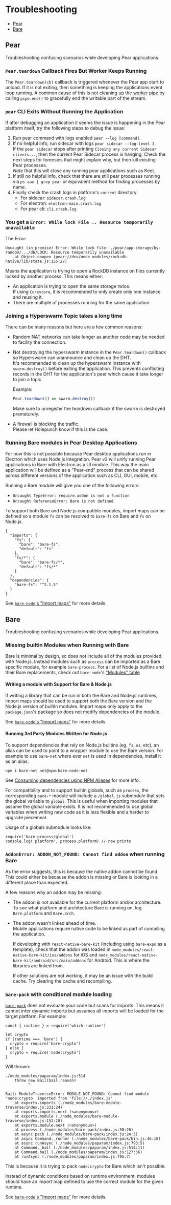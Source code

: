 # Troubleshooting

* [Pear](#pear)
* [Bare](#bare)

## Pear <a name="pear"></a>

Troubleshooting confusing scenarios while developing Pear applications.

### `Pear.teardown` Callback Fires But Worker Keeps Running

The `Pear.teardown(cb)` callback is triggered whenever the Pear app start to unload. If it is not exiting, then something is keeping the applications event loop running. A common cause of this is not cleaning up the [worker pipe](./api.md#const-pipe-pear.worker.pipe) by calling `pipe.end()` to gracefully end the writable part of the stream.

### `pear` CLI Exits Without Running the Application

If after debugging an application it seems the issue is happening in the Pear platform itself, try the following steps to debug the issue:

1. Run pear command with logs enabled `pear --log [command]`.
2. If no helpful info, run sidecar with logs `pear sidecar --log-level 3`.  
   If the `pear sidecar` stops after printing `Closing any current Sidecar clients...`, then the current Pear Sidecar process is hanging. Check the next steps for forensics that might explain why, but then kill existing Pear processes.  
   _Note_ that this will close any running pear applications such as Keet.
3. If still no helpful info, check that there are still pear processes running via `ps aux | grep pear` or equivalent method for finding processes by name.
4. Finally check the crash logs in platform's `current` directory.
   - For sidecar: `sidecar.crash.log`
   - For electron: `electron-main.crash.log`
   - For pear cli: `cli.crash.log`

### You get a `Error: While lock File .. Resource temporarily unavailable`

The Error:
```
Uncaught (in promise) Error: While lock file: ./pear/app-storage/by-random/.../db/LOCK: Resource temporarily unavailable
    at Object.onopen (pear://dev/node_modules/rocksdb-native/lib/state.js:155:27)
```

Means the application is trying to open a RockDB instance on files currently
locked by another process. This means either:

- An application is trying to open the same storage twice.  
  If using `Corestore`, it is recommended to only create only one instance and
  reusing it.
- There are multiple of processes running for the same application.

### Joining a Hyperswarm Topic takes a long time

There can be many reasons but here are a few common reasons:

- Random NAT networks can take longer as another node may be needed to facility the connection.
- Not destroying the hyperswarm instance in the `Pear.teardown()` callback so
  Hyperswarm can unannounce and clean up the DHT.  
  It's recommended to clean up the hyperswarm instance with `swarm.destroy()` before exiting the application. This prevents conflicting records in the DHT for the application's peer which cause it take longer to join a topic.  

  Example:
  ```js
  Pear.teardown(() => swarm.destroy())
  ```

  Make sure to unregister the teardown callback if the swarm is destroyed
  prematurely.

- A firewall is blocking the traffic.  
  Please let Holepunch know if this is the case.

### Running Bare modules in Pear Desktop Applications

For now this is not possible because Pear desktop applications run in Electron which uses Node.js integration. Pear v2 will unify running Pear applications in Bare with Electron as a UI module. This way the main application will be defined as a "Pear-end" process that can be shared across different versions of the application such as CLI, GUI, mobile, etc.

Running a Bare module will give you one of the following errors:

- `Uncaught TypeError: require.addon is not a function`
- `Uncaught ReferenceError: Bare is not defined`

To support both Bare and Node.js compatible modules, import maps can be defined
so a module `fs` can be resolved to `bare-fs` on Bare and `fs` on Node.js.

```
{
  "imports": {
    "fs": {
      "bare": "bare-fs",
      "default": "fs"
    },
    "fs/*": {
      "bare": "bare-fs/*",
      "default": "fs/*"
    }
  },
  "dependencies": {
    "bare-fs": "^2.1.5"
  }
}
```

See [`bare-node`'s "Import maps"](https://github.com/holepunchto/bare-node?tab=readme-ov-file#import-maps) for more details.

## Bare <a name="bare"></a>

Troubleshooting confusing scenarios while developing Pear applications.

### Missing builtin Modules when Running with Bare

Bare is minimal by design, so does not include all of the modules provided with Node.js. Instead modules such as `process` can be imported as a Bare specific module, for example `bare-process`. For a list of Node.js builtins and their Bare replacements, check out `bare-node`'s ["Modules" table](https://github.com/holepunchto/bare-node?tab=readme-ov-file#modules)

#### Writing a module with Support for Bare & Node.js

If writing a library that can be run in both the Bare and Node.js runtimes, import maps should be used to support both the Bare version and the Node.js version of builtin modules. Import maps only apply to the `package.json`'s package so does not modify dependencies of the module.

See [`bare-node`'s "Import maps"](https://github.com/holepunchto/bare-node?tab=readme-ov-file#import-maps) for more details.

#### Running 3rd Party Modules Written for Node.js

To support dependencies that rely on Node.js builtins (eg. `fs`, `os`, etc), an alias can be used to point to a wrapper module to use the Bare version. For example to use `bare-net` where ever `net` is used in dependencies, install it as an alias:

```
npm i bare-net net@npm:bare-node-net
```

See [Consuming dependencies using NPM Aliases](./nodejs-compatibility-with-bare.md#consuming-dependencies-using-npm-aliases) for more info.

For compatibility and to support builtin globals, such as `process`, the corresponding `bare-*` module will include a `/global.js` submodule that sets the global variable to `global`. This is useful when importing modules that assume the global variable exists. It is not recommended to use global variables when writing new code as it is less flexible and a harder to upgrade piecemeal.

Usage of a globals submodule looks like:

```
require('bare-process/global')
console.log('platform', process.platform) // now prints
```

### `AddonError: ADDON_NOT_FOUND: Cannot find addon` when running Bare

As the error suggests, this is because the native addon cannot be found. This could either be because the addon is missing or Bare is looking in a different place than expected.

A few reasons why an addon may be missing:

- The addon is not available for the current platform and/or architecture.  
  To see what platform and architecture Bare is running on, log `Bare.platform` and `Bare.arch`.
- The addon wasn't linked ahead of time.  
  Mobile applications require native code to be linked as part of compiling the application.

  If developing with `react-native-bare-kit` (including using `bare-expo` as a template), check that the addon was loaded in `node_modules/react-native-bare-kit/ios/addons` for iOS and `node_modules/react-native-bare-kit/android/src/main/addons` for Android. This is where the libraries are linked from.

  If other solutions are not working, it may be an issue with the build cache. Try clearing the cache and recompiling.

### `bare-pack` with conditional module loading

[`bare-pack`](https://github.com/holepunchto/bare-pack) does not evaluate your code but scans for imports. This means it cannot infer dynamic imports but assumes all imports will be loaded for the target platform. For example:

```
const { runtime } = require('which-runtime')

let crypto
if (runtime === 'bare') {
  crypto = require('bare-crypto')
} else {
  crypto = require('node:crypto')
}
```

Will thrown:

```
./node_modules/paparam/index.js:514
    throw new Bail(bail.reason)
          ^

Bail: ModuleTraverseError: MODULE_NOT_FOUND: Cannot find module 'node:crypto' imported from 'file://./index.js'
    at exports.imports (./node_modules/bare-module-traverse/index.js:331:24)
    at exports.imports.next (<anonymous>)
    at exports.module (./node_modules/bare-module-traverse/index.js:152:18)
    at exports.module.next (<anonymous>)
    at process (./node_modules/bare-pack/index.js:50:26)
    at async pack (./node_modules/bare-pack/index.js:24:3)
    at async Command._runner (./node_modules/bare-pack/bin.js:46:18)
    at async runAsync (./node_modules/paparam/index.js:793:5)
    at Command._bail (./node_modules/paparam/index.js:514:11)
    at Command.bail (./node_modules/paparam/index.js:127:36)
    at runAsync (./node_modules/paparam/index.js:795:7)
```

This is because it is trying to pack `node:crypto` for Bare which isn't possible.

Instead of dynamic conditions based on runtime environment, modules should have an import map defined to use the correct module for the given runtime.

See [`bare-node`'s "Import maps"](https://github.com/holepunchto/bare-node?tab=readme-ov-file#import-maps) for more details.


